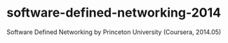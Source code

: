 # software-defined-networking-2014
Software Defined Networking by Princeton University (Coursera, 2014.05)
